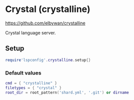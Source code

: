 # Crystal (crystalline)

https://github.com/elbywan/crystalline

Crystal language server.


## Setup

```lua
require'lspconfig'.crystalline.setup{}
```


### Default values

```lua
cmd = { "crystalline" }
filetypes = { "crystal" }
root_dir = root_pattern('shard.yml', '.git') or dirname
```




